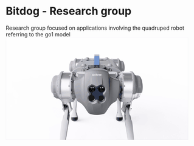 # Bitdog - Research group

Research group focused on applications involving the quadruped robot referring to the go1 model
![Go1 robot](bit.gif)
